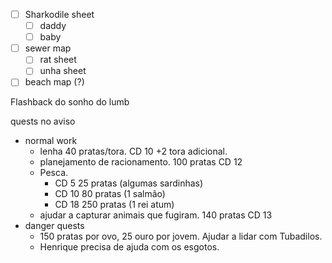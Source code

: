 - [ ] Sharkodile sheet
	- [ ] daddy
	- [ ] baby
- [ ] sewer map
	- [ ] rat sheet
	- [ ] unha sheet
- [ ] beach map (?)

Flashback do sonho do lumb

quests no aviso
- normal work
	- lenha 40 pratas/tora. CD 10 +2 tora adicional.
	- planejamento de racionamento. 100 pratas CD 12
	- Pesca. 
		- CD 5 25 pratas (algumas sardinhas)
		- CD 10 80 pratas (1 salmão)
		- CD 18 250 pratas (1 rei atum)
	- ajudar a capturar animais que fugiram. 140 pratas CD 13
- danger quests
	- 150 pratas por ovo, 25 ouro por jovem. Ajudar a lidar com Tubadilos.
	- Henrique precisa de ajuda com os esgotos.
